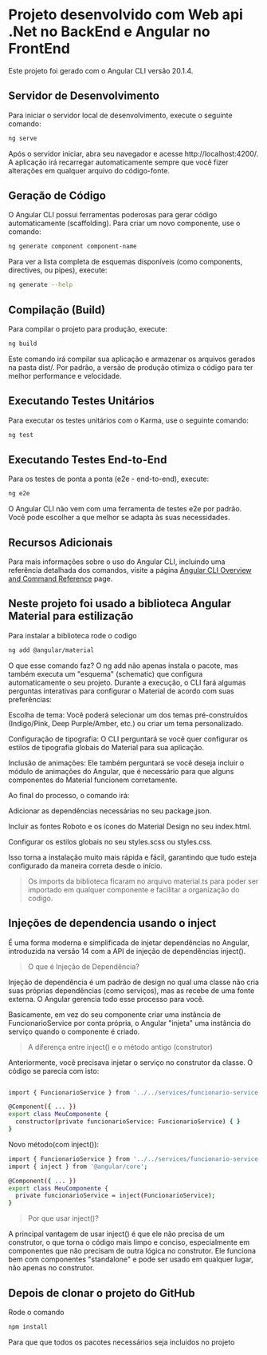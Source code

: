 # Projeto desenvolvido com Web api .Net no BackEnd e Angular no FrontEnd

Este projeto foi gerado com o Angular CLI versão 20.1.4.

## Servidor de Desenvolvimento

Para iniciar o servidor local de desenvolvimento, execute o seguinte comando:

```bash
ng serve
```

Após o servidor iniciar, abra seu navegador e acesse http://localhost:4200/. A aplicação irá recarregar automaticamente sempre que você fizer alterações em qualquer arquivo do código-fonte.

## Geração de Código

O Angular CLI possui ferramentas poderosas para gerar código automaticamente (scaffolding). Para criar um novo componente, use o comando:

```bash
ng generate component component-name
```

Para ver a lista completa de esquemas disponíveis (como components, directives, ou pipes), execute:

```bash
ng generate --help
```

## Compilação (Build)

Para compilar o projeto para produção, execute:

```bash
ng build
```

Este comando irá compilar sua aplicação e armazenar os arquivos gerados na pasta dist/. Por padrão, a versão de produção otimiza o código para ter melhor performance e velocidade.

## Executando Testes Unitários

Para executar os testes unitários com o Karma, use o seguinte comando:

```bash
ng test
```

## Executando Testes End-to-End

Para os testes de ponta a ponta (e2e - end-to-end), execute:

```bash
ng e2e
```

O Angular CLI não vem com uma ferramenta de testes e2e por padrão. Você pode escolher a que melhor se adapta às suas necessidades.

## Recursos Adicionais

Para mais informações sobre o uso do Angular CLI, incluindo uma referência detalhada dos comandos, visite a página [Angular CLI Overview and Command Reference](https://angular.dev/tools/cli) page.

## Neste projeto foi usado a biblioteca Angular Material para estilização

Para instalar a biblioteca rode o codigo 

```bash
ng add @angular/material
```

O que esse comando faz?
O ng add não apenas instala o pacote, mas também executa um "esquema" (schematic) que configura automaticamente o seu projeto. Durante a execução, o CLI fará algumas perguntas interativas para configurar o Material de acordo com suas preferências:

Escolha de tema: Você poderá selecionar um dos temas pré-construídos (Indigo/Pink, Deep Purple/Amber, etc.) ou criar um tema personalizado.

Configuração de tipografia: O CLI perguntará se você quer configurar os estilos de tipografia globais do Material para sua aplicação.

Inclusão de animações: Ele também perguntará se você deseja incluir o módulo de animações do Angular, que é necessário para que alguns componentes do Material funcionem corretamente.

Ao final do processo, o comando irá:

Adicionar as dependências necessárias no seu package.json.

Incluir as fontes Roboto e os ícones do Material Design no seu index.html.

Configurar os estilos globais no seu styles.scss ou styles.css.

Isso torna a instalação muito mais rápida e fácil, garantindo que tudo esteja configurado da maneira correta desde o início.

> Os imports da biblioteca ficaram no arquivo material.ts para poder ser importado em qualquer componente e facilitar a organização do codigo.

## Injeções de dependencia usando o inject

É uma forma moderna e simplificada de injetar dependências no Angular, introduzida na versão 14 com a API de injeção de dependências inject().

> O que é Injeção de Dependência?

Injeção de dependência é um padrão de design no qual uma classe não cria suas próprias dependências (como serviços), mas as recebe de uma fonte externa. O Angular gerencia todo esse processo para você.

Basicamente, em vez do seu componente criar uma instância de FuncionarioService por conta própria, o Angular "injeta" uma instância do serviço quando o componente é criado.

> A diferença entre inject() e o método antigo (construtor)

Anteriormente, você precisava injetar o serviço no construtor da classe. O código se parecia com isto:

```bash

import { FuncionarioService } from '../../services/funcionario-service';

@Component({ ... })
export class MeuComponente {
  constructor(private funcionarioService: FuncionarioService) { }
}
```
Novo método(com inject()):
```bash
import { FuncionarioService } from '../../services/funcionario-service';
import { inject } from '@angular/core';

@Component({ ... })
export class MeuComponente {
  private funcionarioService = inject(FuncionarioService);
}
```

>Por que usar inject()?


A principal vantagem de usar inject() é que ele não precisa de um construtor, o que torna o código mais limpo e conciso, especialmente em componentes que não precisam de outra lógica no construtor. Ele funciona bem com componentes "standalone" e pode ser usado em qualquer lugar, não apenas no construtor.

## Depois de clonar o projeto do GitHub 
Rode o comando 

```bash
npm install 
```
Para que que todos os pacotes necessários seja incluidos no projeto 